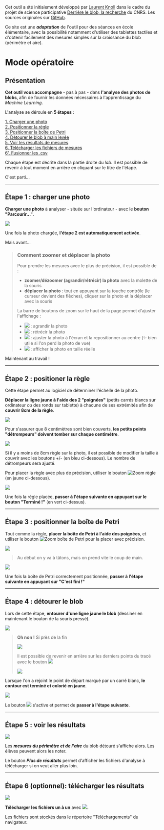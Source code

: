 Cet outil a été initialement développé par [Laurent Knoll](https://github.com/verdi8) dans le cadre du projet de science participative [Derrière le blob, la recherche](https://www.cnrs.fr/fr/cnrsinfo/le-blob-et-la-demarche-scientifique) du CNRS. Les sources originales sur [GitHub](https://github.com/verdi8/blob-analysis-lab-demo).

Ce site est une ***adaptation*** de l'outil pour des séances en école élémentaire, avec la possibilité notamment d'utiliser des tablettes tactiles et d'obtenir facilement des mesures simples sur la croissance du blob (périmètre et aire).

# Mode opératoire
## Présentation
**Cet outil vous accompagne**  - pas à pas - dans **l'analyse des photos de blobs**, afin de fournir les données nécessaires à l'apprentissage du _Machine Learning_. 

L'analyse se déroule en **5 étapes** :

[1. Charger une photo](#Étape-1-charger-une-photo) <br>
[2. Positionner la règle](#Étape-2-positioner-la-règle) <br>
[3. Positionner la boîte de Petri](#Étape-3-positionner-la-boîte-de-petri) <br>
[4. Détourer le blob à main levée](#Étape-4-détourer-le-blob) <br>
[5. Voir les résultats de mesures](#Étape-5-voir-les-résultats) <br>
[6. Télécharger les fichiers de mesures](#Étape-6-optionnel-télécharger-les-résultats) <br>
[6'. Fusionner les .csv ](#Étape-639-optionnel-fusionner-les-csv)

Chaque étape est décrite dans la partie droite du _lab_. Il est possible de revenir à tout moment
en arrière en cliquant sur le titre de l'étape.

C'est parti...

---

## Étape 1 : charger une photo

**Charger une photo** à analyser - située sur l'ordinateur - avec le **bouton "Parcourir..."**.

![](images/file_panel.png)

Une fois la photo chargée, **l'étape 2 est automatiquement activée**.

Mais avant...

> ### Comment zoomer et déplacer la photo
> Pour prendre les mesures avec le plus de précision, il est possible de :
> * **zoomer/dézoomer (agrandir/rétrécir) la photo** avec la molette de la souris
> * **déplacer la photo** : tout en appuyant sur la touche contrôle (le curseur devient des flèches), cliquer sur la photo et la déplacer avec la souris
> 
> La barre de boutons de zoom sur le haut de la page permet d'ajuster l'affichage :
> * ![](images/zoom_in.png) : agrandir la photo
> * ![](images/zoom_out.png) : rétrécir la photo
> * ![](images/zoom_fit.png) : ajuster la photo à l'écran et la repositionner au centre (:sparkles: bien utile si l'on perd la photo de vue)
> * ![](images/zoom_1-1.png) : afficher la photo en taille réelle

Maintenant au travail !

---

## Étape 2 : positioner la règle
Cette étape permet au logiciel de déterminer l'échelle de la photo.

**Déplacer la ligne jaune à l'aide des 2 "poignées"** (petits carrés blancs sur ordinateur *ou* des ronds sur tablette) à chacune de ses extrémités afin de 
**couvrir 8cm de la règle**. 

![](images/ruler_handles.png)

Pour s'assurer que 8 centimètres sont bien couverts, **les petits points "détrompeurs" doivent tomber sur chaque centimètre**.

![](images/ruler_pokayoke.png)

Si il y a moins de 8cm règle sur la photo, il est possible de modifier la taille à couvrir avec les boutons +/- (en bleu ci-dessous).
Le nombre de détrompeurs sera ajusté.

Pour placer la règle avec plus de précision, utiliser le bouton ![Zoom règle](images/zoom_object.png) (en jaune ci-dessous).

![](images/ruler_panel.png)

Une fois la règle placée, **passer à l'étape suivante en appuyant sur le bouton "Terminé !"** (en vert ci-dessus).

---

## Étape 3 : positionner la boîte de Petri

Tout comme la règle, **placer la boîte de Petri à l'aide des poignées**, et utiliser le bouton ![Zoom boîte de Petri](images/zoom_object.png)
pour la placer avec précision.

![](images/petri_handles.png)

>
>
> Au début on y va à tâtons, mais on prend vite le coup de main.
>
> 

![](images/petri_panel.png)

Une fois la boîte de Petri correctement positionnée, **passer à l'étape suivante en appuyant sur "C'est fini !"**

---

## Étape 4 : détourer le blob

Lors de cette étape, **entourer d'une ligne jaune le blob** (dessiner en maintenant le bouton de la souris pressé).

![](images/blob_draw.png)

>
> **Oh non !** Si près de la fin
>
> ![](images/blob_scrambled.png)
> 
> Il est possible de revenir en arrière sur les derniers points du tracé avec le bouton  ![](blob_back_button.png)
> 
> ![](images/blob_back_panel.png)
>

Lorsque l'on a rejoint le point de départ marqué par un carré blanc, **le contour est terminé et colorié en jaune**.

![](images/blob_closed.png)

Le bouton  ![](images/blob_done.png) s'active et permet de **passer à l'étape suivante**.

---

## Étape 5 : voir les résultats

![](images/mesure_panel.png)

Les ***mesures du périmètre et de l'aire*** du blob détouré s'affiche alors. Les élèves peuvent alors les noter.
 
Le bouton ***Plus de résultats*** permet d'afficher les fichiers d'analyse à télécharger si on veut aller plus loin.

---

## Étape 6 (optionnel): télécharger les résultats

![](images/download_panel2.png)

**Télécharger les fichiers un à un** avec ![](images/download_button.png).

Les fichiers sont stockés dans le répertoire "Téléchargements" du navigateur.  




